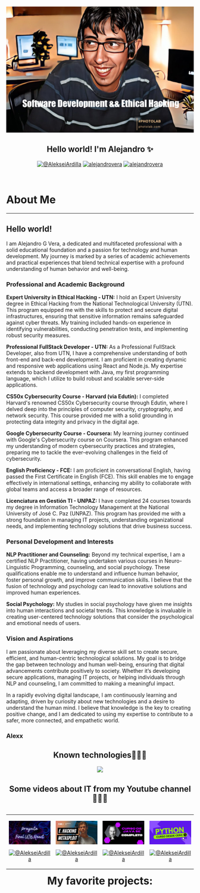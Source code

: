  <a href="https://www.youtube.com/@AlekseiArdilla">![imagen de portada Github](Alexx_photolab2.png)</a>

<h2 align="center">Hello world! I'm Alejandro ✨</h2>

<p align="center">
  <a href="https://www.youtube.com/@AlekseiArdilla" target="blank"><img align="center" src="https://img.shields.io/badge/YouTube-FF0000?style=for-the-badge&logo=youtube&logoColor=white" alt="@AlekseiArdilla"  /></a>
<a href="https://linkedin.com/in/alejandro-gonzalo-vera" target="blank"><img align="center" src="https://img.shields.io/badge/LinkedIn-0077B5?style=for-the-badge&logo=linkedin&logoColor=white" alt="alejandrovera"/></a>
<a href="https://www.facebook.com/alejandro.gonzalo.vera.udemy" target="blank"><img align="center" src="https://img.shields.io/badge/Facebook-1877F2?style=for-the-badge&logo=facebook&logoColor=white" alt="alejandrovera"  /></a>
  </p>
<br>

<p align="center">

# About Me

---

## Hello world!

I am Alejandro G Vera, a dedicated and multifaceted professional with a solid educational foundation and a passion for technology and human development. My journey is marked by a series of academic achievements and practical experiences that blend technical expertise with a profound understanding of human behavior and well-being.

### Professional and Academic Background

   **Expert University in Ethical Hacking - UTN:** I hold an Expert University degree in Ethical Hacking from the National Technological University (UTN). This program equipped me with     the skills to protect and secure digital infrastructures, ensuring that sensitive information remains safeguarded against cyber threats. My training included hands-on experience in      identifying vulnerabilities, conducting penetration tests, and implementing robust security measures.

   **Professional FullStack Developer - UTN:** As a Professional FullStack Developer, also from UTN, I have a comprehensive understanding of both front-end and back-end development. I      am proficient in creating dynamic and responsive web applications using React and Node.js. My expertise extends to backend development with Java, my first programming language, which    I utilize to build robust and scalable server-side applications.

   **CS50x Cybersecurity Course - Harvard (via Edutin):** I completed Harvard's renowned CS50x Cybersecurity course through Edutin, where I delved deep into the principles of computer      security, cryptography, and network security. This course provided me with a solid grounding in protecting data integrity and privacy in the digital age.

   **Google Cybersecurity Course - Coursera:** My learning journey continued with Google's Cybersecurity course on Coursera. This program enhanced my understanding of modern 
   cybersecurity practices and strategies, preparing me to tackle the ever-evolving challenges in the field of cybersecurity.

   **English Proficiency - FCE:** I am proficient in conversational English, having passed the First Certificate in English (FCE). This skill enables me to engage effectively in 
   international settings, enhancing my ability to collaborate with global teams and access a broader range of resources.

   **Licenciatura en Gestión TI - UNPAZ:** I have completed 24 courses towards my degree in Information Technology Management at the National University of José C. Paz (UNPAZ). This 
   program has provided me with a strong foundation in managing IT projects, understanding organizational needs, and implementing technology solutions that drive business success.

### Personal Development and Interests

   **NLP Practitioner and Counseling:** Beyond my technical expertise, I am a certified NLP Practitioner, having undertaken various courses in Neuro-Linguistic Programming, counseling, 
   and social psychology. These qualifications enable me to understand and influence human behavior, foster personal growth, and improve communication skills. I believe that the fusion 
   of technology and psychology can lead to innovative solutions and improved human experiences.

   **Social Psychology:** My studies in social psychology have given me insights into human interactions and societal trends. This knowledge is invaluable in creating user-centered 
   technology solutions that consider the psychological and emotional needs of users.

### Vision and Aspirations

   I am passionate about leveraging my diverse skill set to create secure, efficient, and human-centric technological solutions. My goal is to bridge the gap between technology and 
   human well-being, ensuring that digital advancements contribute positively to society. Whether it’s developing secure applications, managing IT projects, or helping individuals 
   through NLP and counseling, I am committed to making a meaningful impact.

   In a rapidly evolving digital landscape, I am continuously learning and adapting, driven by curiosity about new technologies and a desire to understand the human mind. I believe that 
   knowledge is the key to creating positive change, and I am dedicated to using my expertise to contribute to a safer, more connected, and empathetic world.


<h3>Alexx</h3></p>

<h2 align="center">Known technologies👨🏻‍💻</h2>
<!--tech stack icons-->
<p align="center">
  <a href="https://skillicons.dev">
    <img src="https://skillicons.dev/icons?i=c,java,css,html,js,react,angular,nodejs,typescript,mysql,firebase,git,github,materialui,postman,eclipse,vscode,bash,linux,ai,ps&perline=14" />
  </a>
</p>

<!--Prueba-->
<div id="youtube">
<h2 align="center">Some videos about IT from my Youtube channel👨🏻‍💻</h2>

<table align="left" >
<tr border="none">
  
  <td width="25%" align="center">
    <p align="center">
     <a href="https://youtu.be/kZGMsQIA8Ws" title="Go to Source">
        <img align="center" width=100% src="reactutn.png"   alt="VIDEO" /></a>
      </p>
    <p align="center">
        <a href="https://youtu.be/kZGMsQIA8Ws" target="blank"><img align="center" src="https://img.shields.io/badge/YouTube-FF0000?style=for-the-badge&logo=youtube&logoColor=white" alt="@AlekseiArdilla"  /></a>
    </p>       
</td>
  
<td width="25%" align="center">
    <p align="center">
     <a href="https://youtu.be/I5KALz2E6uw" title="Go to Source">
        <img align="center" width=100% src="ethicalhackingmsf.png"   alt="VIDEO" /></a>
      </p>
    <p align="center">
        <a href="https://youtu.be/I5KALz2E6uw" target="blank"><img align="center" src="https://img.shields.io/badge/YouTube-FF0000?style=for-the-badge&logo=youtube&logoColor=white" alt="@AlekseiArdilla"  /></a>
     </p>       
</td>
  
  <td width="25%" align="center">
    <p align="center">
     <a href="https://youtu.be/Fuii0ibbHDI" title="Go to Source">
        <img align="center" width=100% src="javaSEcompleto.png" alt="VIDEO" /></a>
      </p>
    <p align="center">
        <a href="https://youtu.be/Fuii0ibbHDI" target="blank"><img align="center" src="https://img.shields.io/badge/YouTube-FF0000?style=for-the-badge&logo=youtube&logoColor=white" alt="@AlekseiArdilla"  /></a>
    </p>       
</td>

   <td width="25%" align="center">
    <p align="center">
     <a href="https://youtu.be/ezV5Fv_x6zg" title="Go to Source">
        <img align="center" width=100% src="pythondesdecero.png" alt="VIDEO" /></a>
      </p>
    <p align="center">
        <a href="https://youtu.be/ezV5Fv_x6zg" target="blank"><img align="center" src="https://img.shields.io/badge/YouTube-FF0000?style=for-the-badge&logo=youtube&logoColor=white" alt="@AlekseiArdilla"  /></a>
    </p>       
</td>
  
</tr>
</table>
  </div>
<br>
<br><br>
<h1 align="center">My favorite projects:</h1>
